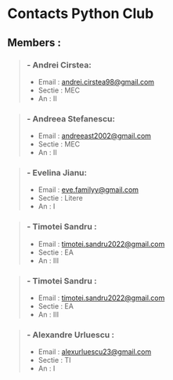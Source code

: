<!-- # Nume      Email           Sectie      An    Git User  
Andrei Cirstea          andrei.cirstea98@gmail.com        MEC          II 
Andreea Stefanescu      andreeast2002@gmail.com           MEC          II
Evelina Jianu           eve.familyy@gmail.com             Litere       I  
Timotei Sandru          timotei.sandru2022@gmail.com      EA           III
Alexandru Urluescu      alexurluescu23@gmail.com          TI           I -->


# Contacts Python Club

## Members :

>### - Andrei Cirstea:
>- Email : andrei.cirstea98@gmail.com
>- Sectie : MEC
>- An : II

>### - Andreea Stefanescu:
>- Email :  andreeast2002@gmail.com
>- Sectie : MEC
>- An : II

>### - Evelina Jianu:
>- Email :  eve.familyy@gmail.com
>- Sectie : Litere
>- An : I

>### - Timotei Sandru :
>- Email :  timotei.sandru2022@gmail.com
>- Sectie : EA
>- An :  III

>### - Timotei Sandru :
>- Email :  timotei.sandru2022@gmail.com
>- Sectie : EA
>- An :  III

>### - Alexandre Urluescu :
>- Email :  alexurluescu23@gmail.com
>- Sectie : TI
>- An :  I

